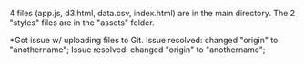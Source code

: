 4 files (app.js, d3.html, data.csv, index.html) are in the main directory. 
The 2 "styles" files are in the "assets" folder.

*Got issue w/ uploading files to Git. Issue resolved: changed "origin" to "anothername"; Issue resolved: changed "origin" to "anothername";

